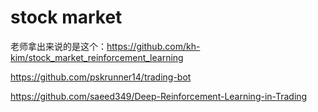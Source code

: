 # stock market

老师拿出来说的是这个：https://github.com/kh-kim/stock_market_reinforcement_learning

https://github.com/pskrunner14/trading-bot


https://github.com/saeed349/Deep-Reinforcement-Learning-in-Trading